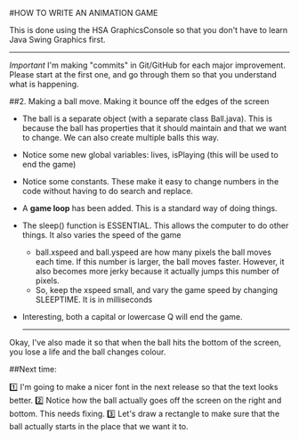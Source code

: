 #HOW TO WRITE AN ANIMATION GAME

This is done using the HSA GraphicsConsole so that you don't have to learn Java Swing Graphics first.

----

*Important*
I'm making "commits" in Git/GitHub for each major improvement. 
Please start at the first one, and go through them so that you understand what is happening.

##2. Making a ball move. Making it bounce off the edges of the screen

* The ball is a separate object (with a separate class Ball.java). This is because the ball has properties that it should maintain
and that we want to change. We can also create multiple balls this way.
* Notice some new global variables: lives, isPlaying (this will be used to end the game)
* Notice some constants. These make it easy to change numbers in the code without having to do search and replace.
* A **game loop** has been added. This is a standard way of doing things. 
* The sleep() function is ESSENTIAL. This allows the computer to do other things. It also varies the speed of the game
  * ball.xspeed and ball.yspeed are how many pixels the ball moves each time. If this number is larger, the ball moves faster. 
  However, it also becomes more jerky because it actually jumps this number of pixels.
  * So, keep the xspeed small, and vary the game speed by changing SLEEPTIME. It is in milliseconds
* Interesting, both a capital or lowercase Q will end the game.

  ---
 
 Okay, I've also made it so that when the ball hits the bottom of the screen, you lose a life and the ball changes colour.
 
 ##Next time:
 
 :one: I'm going to make a nicer font in the next release so that the text looks better.
 :two: Notice how the ball actually goes off the screen on the right and bottom. This needs fixing.
 :three: Let's draw a rectangle to make sure that the ball actually starts in the place that we want it to.
 